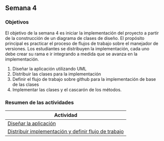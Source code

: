 ## Semana 4

### Objetivos

El objetivo de la semana 4 es iniciar la implementación del proyecto a partir de la construcción de un diagrama de clases de diseño. El propósito principal es practicar el proceso de flujos de trabajo sobre el manejador de versiones. 
Los estudiantes se distribuyen la implementación, cada uno debe crear su rama e ir integrando a medida que se avanza en la implementación.

1. Diseñar la aplicación utilizando UML 
2. Distribuir las clases para la implementación 
3. Definir el flujo de trabajo sobre github para la implementación de base de las clases
4. Implementar las clases y el cascarón de los métodos. 

### Resumen de las actividades

| Actividad                                                                                   |
| ------------------------------------------------------------------------------------------- |
| [Diseñar la aplicación ](s4_disenio) |
| [Distribuir implementación y definir flujo de trabajo](s4_flujo)                          |

